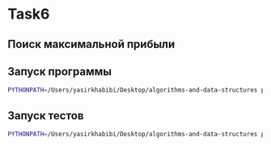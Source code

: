# Task6
## Поиск максимальной прибыли
## Запуск программы
```bash
PYTHONPATH=/Users/yasirkhabibi/Desktop/algorithms-and-data-structures python3 lab2/task6/src/max_profit_search.py
```
## Запуск тестов
```bash
PYTHONPATH=/Users/yasirkhabibi/Desktop/algorithms-and-data-structures python3 lab2/task6/tests/tests.py
```